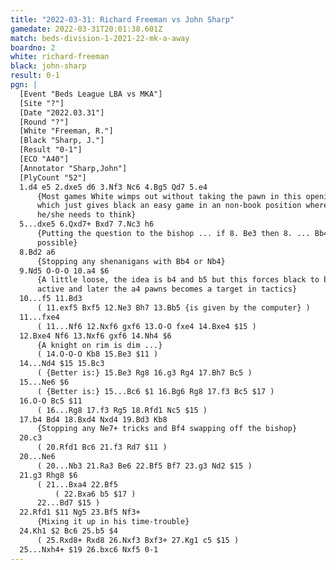 ```yaml
---
title: "2022-03-31: Richard Freeman vs John Sharp"
gamedate: 2022-03-31T20:01:38.601Z
match: beds-division-1-2021-22-mk-a-away
boardno: 2
white: richard-freeman
black: john-sharp
result: 0-1
pgn: |
  [Event "Beds League LBA vs MKA"]
  [Site "?"]
  [Date "2022.03.31"]
  [Round "?"]
  [White "Freeman, R."]
  [Black "Sharp, J."]
  [Result "0-1"]
  [ECO "A40"]
  [Annotator "Sharp,John"]
  [PlyCount "52"]
  1.d4 e5 2.dxe5 d6 3.Nf3 Nc6 4.Bg5 Qd7 5.e4 
      {Most games White wimps out without taking the pawn in this opening 
      which just gives black an easy game in an non-book position where 
      he/she needs to think}
  5...dxe5 6.Qxd7+ Bxd7 7.Nc3 h6 
      {Putting the question to the bishop ... if 8. Be3 then 8. ... Bb4 is 
      possible}
  8.Bd2 a6 
      {Stopping any shenanigans with Bb4 or Nb4}
  9.Nd5 O-O-O 10.a4 $6 
      {A little loose, the idea is b4 and b5 but this forces black to become
      active and later the a4 pawns becomes a target in tactics}
  10...f5 11.Bd3 
      ( 11.exf5 Bxf5 12.Ne3 Bh7 13.Bb5 {is given by the computer} )
  11...fxe4 
      ( 11...Nf6 12.Nxf6 gxf6 13.O-O fxe4 14.Bxe4 $15 )
  12.Bxe4 Nf6 13.Nxf6 gxf6 14.Nh4 $6 
      {A knight on rim is dim ...}
      ( 14.O-O-O Kb8 15.Be3 $11 )
  14...Nd4 $15 15.Bc3 
      ( {Better is:} 15.Be3 Rg8 16.g3 Rg4 17.Bh7 Bc5 )
  15...Ne6 $6 
      ( {Better is:} 15...Bc6 $1 16.Bg6 Rg8 17.f3 Bc5 $17 )
  16.O-O Bc5 $11 
      ( 16...Rg8 17.f3 Rg5 18.Rfd1 Nc5 $15 )
  17.b4 Bd4 18.Bxd4 Nxd4 19.Bd3 Kb8 
      {Stopping any Ne7+ tricks and Bf4 swapping off the bishop}
  20.c3 
      ( 20.Rfd1 Bc6 21.f3 Rd7 $11 )
  20...Ne6 
      ( 20...Nb3 21.Ra3 Be6 22.Bf5 Bf7 23.g3 Nd2 $15 )
  21.g3 Rhg8 $6 
      ( 21...Bxa4 22.Bf5 
          ( 22.Bxa6 b5 $17 )
      22...Bd7 $15 )
  22.Rfd1 $11 Ng5 23.Bf5 Nf3+ 
      {Mixing it up in his time-trouble}
  24.Kh1 $2 Bc6 25.b5 $4 
      ( 25.Rxd8+ Rxd8 26.Nxf3 Bxf3+ 27.Kg1 c5 $15 )
  25...Nxh4+ $19 26.bxc6 Nxf5 0-1
---
```

